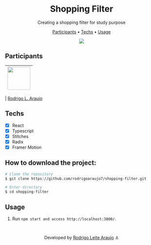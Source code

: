 ﻿<h1 align="center">
  Shopping Filter
</h1>

<p align="center">
  Creating a shopping filter for study purpose
</p>

<p align="center">
  <a href="#participants">Participants</a> •
  <a href="#techs">Techs</a> •
  <a href="#usage">Usage</a>
</p>

<div align="center">
  <img src="https://media.giphy.com/media/v1.Y2lkPTc5MGI3NjExcG9pYjdxZHlzZDllcGpwdTc4ZGlmMXZmY3dkaWxmdDZjb3dlcGdqaiZlcD12MV9pbnRlcm5hbF9naWZfYnlfaWQmY3Q9Zw/SDdJi1S73M6InmTBmw/giphy.gif" />
</div>

## Participants

| [<img src="https://avatars.githubusercontent.com/rodrigoaraujo7" width="75px;"/>](https://github.com/rodrigoaraujo7) |
| :------------------------------------------------------------------------------------------------------------------: |

| [Rodrigo L. Araujo](https://github.com/rodrigoaraujo7)

## Techs

- [x] React
- [x] Typescript
- [x] Stitches
- [x] Radix
- [x] Framer Motion

## How to download the project:

```bash
# Clone the repository
$ git clone https://github.com/rodrigoaraujo7/shopping-filter.git

# Enter directory
$ cd shopping-filter
```

## Usage

1. Run `npm start and access http://localhost:3000/`.

<br/>

<p align="center"> Developed by <a href="https://www.linkedin.com/in/rodrigo-leite-araujo-a2a1b119b/">Rodrigo Leite Araujo</a> ⚓</p>
